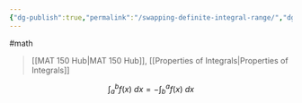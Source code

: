 ```yaml
---
{"dg-publish":true,"permalink":"/swapping-definite-integral-range/","dgHomeLink":true,"dgPassFrontmatter":false}
---
```


#math 
> [[MAT 150 Hub|MAT 150 Hub]], [[Properties of Integrals|Properties of Integrals]]

$$
\int_{a}^{b} f(x) \ dx = - \int_{b}^{a} f(x) \ dx
$$